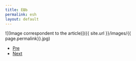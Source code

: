 ```yaml
---
title: ЕШЬ
permalink: esh
layout: default
---
```



![(Image correspondent to the article)]({{ site.url }}/images/{{ page.permalink}}.jpg)


+ [Pre](xxxx)
+ [Next](xxxx)
